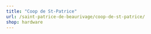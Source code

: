 ```yaml
---
title: "Coop de St-Patrice"
url: /saint-patrice-de-beaurivage/coop-de-st-patrice/
shop: hardware
---
```

